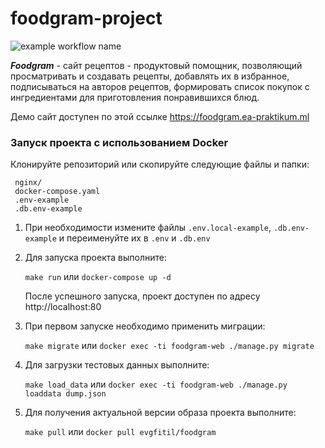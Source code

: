 # foodgram-project

![example workflow name](https://github.com/evgfitil/foodgram-project/workflows/Foodgram-CI/badge.svg)

***Foodgram*** - сайт рецептов - продуктовый помощник, позволяющий просматривать и создавать рецепты, 
добавлять их в избранное, подписываться на авторов рецептов, формировать список покупок
с ингредиентами для приготовления понравившихся блюд.

Демо сайт доступен по этой ссылке https://foodgram.ea-praktikum.ml

### Запуск проекта с использованием Docker

  Клонируйте репозиторий или скопируйте следующие файлы и папки:
   ```
    nginx/
    docker-compose.yaml
    .env-example
    .db.env-example
   ```
  1. При необходимости измените файлы `.env.local-example`, `.db.env-example` 
  и переименуйте их в `.env` и `.db.env`
  2. Для запуска проекта выполните: 
  
     `make run` или `docker-compose up -d`
     
     После успешного запуска, проект доступен по адресу http://localhost:80
  3. При первом запуске необходимо применить миграции: 
  
     `make migrate` или `docker exec -ti foodgram-web ./manage.py migrate`
  
  4. Для загрузки тестовых данных выполните: 
  
      `make load_data` или `docker exec -ti foodgram-web ./manage.py loaddata dump.json`
      
  5. Для получения актуальной версии образа проекта выполните: 
  
      `make pull` или `docker pull evgfitil/foodgram`
  